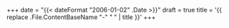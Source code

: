 +++
date = "{{< dateFormat "2006-01-02" .Date >}}"
draft = true
title = '{{ replace .File.ContentBaseName "-" " " | title }}'
+++
